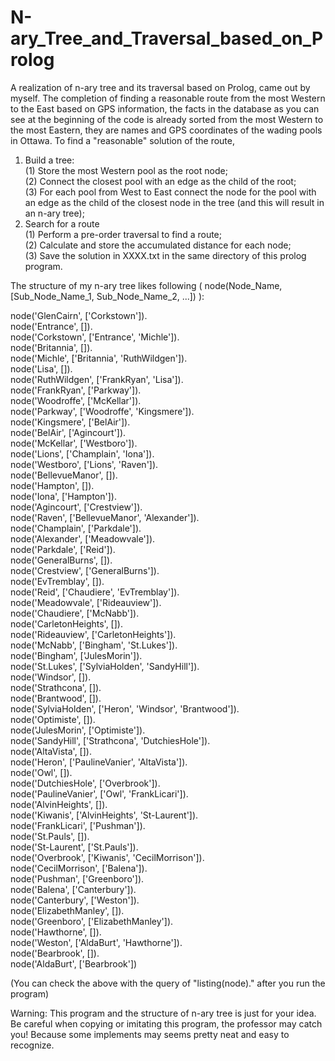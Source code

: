 # N-ary_Tree_and_Traversal_based_on_Prolog

A realization of n-ary tree and its traversal based on Prolog, came out by myself. The completion of finding a reasonable route from the most Western to the East based on GPS information, the facts in the database as you can see at the beginning of the code is already sorted from the most Western to the most Eastern, they are names and GPS coordinates of the wading pools in Ottawa. To find a "reasonable" solution of the route, 

1. Build a tree:  
(1) Store the most Western pool as the root node;  
(2) Connect the closest pool with an edge as the child of the root;  
(3) For each pool from West to East connect the node for the pool with an edge as the child of the closest node in the tree (and this will result in an n-ary tree);  
2. Search for a route  
(1) Perform a pre-order traversal to find a route;  
(2) Calculate and store the accumulated distance for each node;  
(3) Save the solution in XXXX.txt in the same directory of this prolog program.  

The structure of my n-ary tree likes following (  node(Node_Name, [Sub_Node_Name_1, Sub_Node_Name_2, ...])  ):

node('GlenCairn', ['Corkstown']).  
node('Entrance', []).  
node('Corkstown', ['Entrance', 'Michle']).  
node('Britannia', []).  
node('Michle', ['Britannia', 'RuthWildgen']).  
node('Lisa', []).  
node('RuthWildgen', ['FrankRyan', 'Lisa']).  
node('FrankRyan', ['Parkway']).  
node('Woodroffe', ['McKellar']).  
node('Parkway', ['Woodroffe', 'Kingsmere']).  
node('Kingsmere', ['BelAir']).  
node('BelAir', ['Agincourt']).  
node('McKellar', ['Westboro']).  
node('Lions', ['Champlain', 'Iona']).  
node('Westboro', ['Lions', 'Raven']).  
node('BellevueManor', []).  
node('Hampton', []).  
node('Iona', ['Hampton']).  
node('Agincourt', ['Crestview']).  
node('Raven', ['BellevueManor', 'Alexander']).  
node('Champlain', ['Parkdale']).  
node('Alexander', ['Meadowvale']).  
node('Parkdale', ['Reid']).  
node('GeneralBurns', []).  
node('Crestview', ['GeneralBurns']).  
node('EvTremblay', []).  
node('Reid', ['Chaudiere', 'EvTremblay']).  
node('Meadowvale', ['Rideauview']).  
node('Chaudiere', ['McNabb']).  
node('CarletonHeights', []).  
node('Rideauview', ['CarletonHeights']).  
node('McNabb', ['Bingham', 'St.Lukes']).  
node('Bingham', ['JulesMorin']).  
node('St.Lukes', ['SylviaHolden', 'SandyHill']).  
node('Windsor', []).  
node('Strathcona', []).  
node('Brantwood', []).  
node('SylviaHolden', ['Heron', 'Windsor', 'Brantwood']).  
node('Optimiste', []).  
node('JulesMorin', ['Optimiste']).  
node('SandyHill', ['Strathcona', 'DutchiesHole']).  
node('AltaVista', []).  
node('Heron', ['PaulineVanier', 'AltaVista']).  
node('Owl', []).  
node('DutchiesHole', ['Overbrook']).  
node('PaulineVanier', ['Owl', 'FrankLicari']).  
node('AlvinHeights', []).  
node('Kiwanis', ['AlvinHeights', 'St-Laurent']).  
node('FrankLicari', ['Pushman']).  
node('St.Pauls', []).  
node('St-Laurent', ['St.Pauls']).  
node('Overbrook', ['Kiwanis', 'CecilMorrison']).  
node('CecilMorrison', ['Balena']).  
node('Pushman', ['Greenboro']).  
node('Balena', ['Canterbury']).  
node('Canterbury', ['Weston']).  
node('ElizabethManley', []).  
node('Greenboro', ['ElizabethManley']).  
node('Hawthorne', []).  
node('Weston', ['AldaBurt', 'Hawthorne']).  
node('Bearbrook', []).  
node('AldaBurt', ['Bearbrook'])  

(You can check the above with the query of "listing(node)." after you run the program)  


Warning: This program and the structure of n-ary tree is just for your idea. Be careful when copying or imitating this program, the professor may catch you! Because some implements may seems pretty neat and easy to recognize.  
